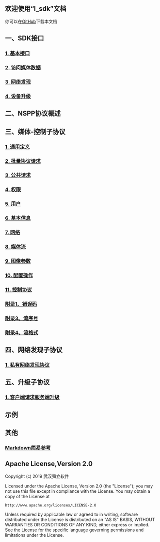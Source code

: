 ## 欢迎使用“l_sdk”文档

你可以在[GitHub](https://github.com/lishaoliang/l_sdk_doc/)下载本文档

## 一、SDK接口
### [1. 基本接口](https://github.com/lishaoliang/l_sdk_doc/blob/master/sdk/l_sdk.md)
### [2. 访问媒体数据](https://github.com/lishaoliang/l_sdk_doc/blob/master/sdk/l_sdk_media.md)
### [3. 网络发现](https://github.com/lishaoliang/l_sdk_doc/blob/master/sdk/l_sdk_discover.md)
### [4. 设备升级](https://github.com/lishaoliang/l_sdk_doc/blob/master/sdk/l_sdk_upgrade.md)


## 二、NSPP协议概述

## 三、媒体-控制子协议
### [1. 通用定义](https://github.com/lishaoliang/l_sdk_doc/blob/master/protocol/common.md)
### [2. 批量协议请求](https://github.com/lishaoliang/l_sdk_doc/blob/master/protocol/multi_req.md)
### [3. 公共请求](https://github.com/lishaoliang/l_sdk_doc/blob/master/protocol/public.md)
### [4. 权限](https://github.com/lishaoliang/l_sdk_doc/blob/master/protocol/auth.md)
### [5. 用户](https://github.com/lishaoliang/l_sdk_doc/blob/master/protocol/user.md)
### [6. 基本信息](https://github.com/lishaoliang/l_sdk_doc/blob/master/protocol/base.md)
### [7. 网络](https://github.com/lishaoliang/l_sdk_doc/blob/master/protocol/net.md)
### [8. 媒体流](https://github.com/lishaoliang/l_sdk_doc/blob/master/protocol/stream.md)
### [9. 图像参数](https://github.com/lishaoliang/l_sdk_doc/blob/master/protocol/image.md)
### [10. 配置操作](https://github.com/lishaoliang/l_sdk_doc/blob/master/protocol/config.md)
### [11. 控制协议](https://github.com/lishaoliang/l_sdk_doc/blob/master/protocol/sys.md)
### [附录1、错误码](https://github.com/lishaoliang/l_sdk_doc/blob/master/protocol/net_err.md)
### [附录3、流序号](https://github.com/lishaoliang/l_sdk_doc/blob/master/protocol/stream_idx.md)
### [附录4、流格式](https://github.com/lishaoliang/l_sdk_doc/blob/master/protocol/stream_fmt.md)

## 四、网络发现子协议
### [1. 私有网络发现协议](https://github.com/lishaoliang/l_sdk_doc/blob/master/multicast/multicast.md)


## 五、升级子协议
### [1. 客户端请求服务端升级](https://github.com/lishaoliang/l_sdk_doc/blob/master/upgrade/upgrade.md)

## 示例


## 其他
### [Markdown简易参考](https://github.com/lishaoliang/l_sdk_doc/blob/master/markdown.md)


## Apache License,Version 2.0

Copyright (c) 2019 武汉舜立软件

Licensed under the Apache License, Version 2.0 (the "License");
you may not use this file except in compliance with the License.
You may obtain a copy of the License at

    http://www.apache.org/licenses/LICENSE-2.0

Unless required by applicable law or agreed to in writing, software
distributed under the License is distributed on an "AS IS" BASIS,
WITHOUT WARRANTIES OR CONDITIONS OF ANY KIND, either express or implied.
See the License for the specific language governing permissions and
limitations under the License.
